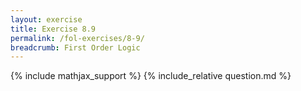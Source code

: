 ```yaml
---
layout: exercise
title: Exercise 8.9
permalink: /fol-exercises/8-9/
breadcrumb: First Order Logic
---
```


{% include mathjax_support %}
{% include_relative question.md %}
